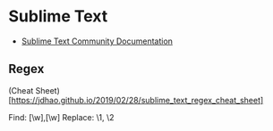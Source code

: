 # Sublime Text

- [Sublime Text Community Documentation](https://docs.sublimetext.io/guide/)

## Regex

(Cheat Sheet)[https://jdhao.github.io/2019/02/28/sublime_text_regex_cheat_sheet]

Find: [\w],[\w]
Replace: \1, \2